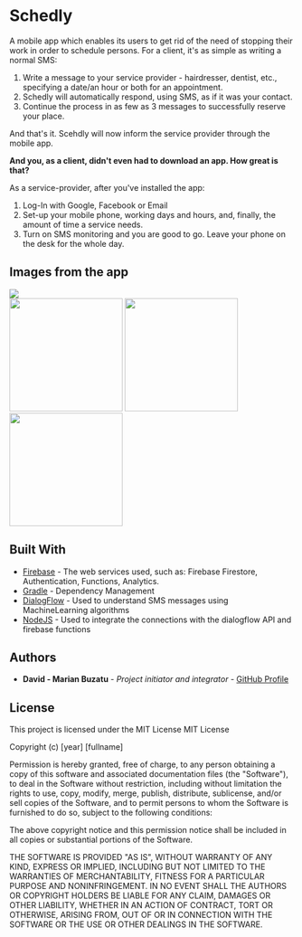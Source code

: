 # Schedly

A mobile app which enables its users to get rid of the need of stopping their work in order to schedule persons.
For a client, it's as simple as writing a normal SMS:
1. Write a message to your service provider - hairdresser, dentist, etc., specifying a date/an hour or both for an appointment.
2. Schedly will automatically respond, using SMS, as if it was your contact.
3. Continue the process in as few as 3 messages to successfully reserve your place.

And that's it. Scehdly will now inform the service provider through the mobile app.

**And you, as a client, didn't even had to download an app. How great is that?**


As a service-provider, after you've installed the app:
1. Log-In with Google, Facebook or Email
2. Set-up your mobile phone, working days and hours, and, finally, the amount of time a service needs.
3. Turn on SMS monitoring and you are good to go. Leave your phone on the desk for the whole day.

## Images from the app
<img src="https://i.ibb.co/b7TbtKG/68510019-397148280932001-5469068117567078400-n.png">
<div>
<img src="https://i.ibb.co/vYTzH7S/2-Cropped.jpg" width="200">
<img src="https://i.ibb.co/TW6BDLR/4-Cropped.jpg" width="200">
<img src="https://i.ibb.co/PtJfsTW/6-Cropped.jpg" width="200">
</div>

## Built With

* [Firebase](https://firebase.google.com) - The web services used, such as: Firebase Firestore, Authentication, Functions, Analytics.
* [Gradle](https://gradle.org) - Dependency Management
* [DialogFlow](https://dialogflow.com) - Used to understand SMS messages using MachineLearning algorithms
* [NodeJS](https://nodejs.org/en/) - Used to integrate the connections with the dialogflow API and firebase functions

## Authors

* **David - Marian Buzatu** - *Project initiator and integrator* - [GitHub Profile](https://github.com/davidbuzatu-marian)

## License

This project is licensed under the MIT License
MIT License

Copyright (c) [year] [fullname]

Permission is hereby granted, free of charge, to any person obtaining a copy
of this software and associated documentation files (the "Software"), to deal
in the Software without restriction, including without limitation the rights
to use, copy, modify, merge, publish, distribute, sublicense, and/or sell
copies of the Software, and to permit persons to whom the Software is
furnished to do so, subject to the following conditions:

The above copyright notice and this permission notice shall be included in all
copies or substantial portions of the Software.

THE SOFTWARE IS PROVIDED "AS IS", WITHOUT WARRANTY OF ANY KIND, EXPRESS OR
IMPLIED, INCLUDING BUT NOT LIMITED TO THE WARRANTIES OF MERCHANTABILITY,
FITNESS FOR A PARTICULAR PURPOSE AND NONINFRINGEMENT. IN NO EVENT SHALL THE
AUTHORS OR COPYRIGHT HOLDERS BE LIABLE FOR ANY CLAIM, DAMAGES OR OTHER
LIABILITY, WHETHER IN AN ACTION OF CONTRACT, TORT OR OTHERWISE, ARISING FROM,
OUT OF OR IN CONNECTION WITH THE SOFTWARE OR THE USE OR OTHER DEALINGS IN THE
SOFTWARE.
